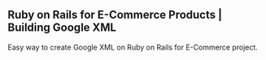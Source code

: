 ## Ruby on Rails for E-Commerce Products | Building Google XML

Easy way to create Google XML on Ruby on Rails for E-Commerce project.
